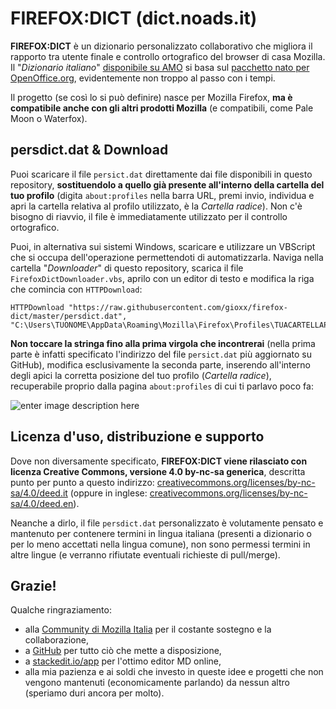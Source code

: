 

FIREFOX:DICT (dict.noads.it)
===================
**FIREFOX:DICT** è un dizionario personalizzato collaborativo che migliora il rapporto tra utente finale e controllo ortografico del browser di casa Mozilla. Il "*Dizionario italiano*" [disponibile su AMO](https://addons.mozilla.org/it/firefox/addon/dizionario-italiano/?src=userprofile) si basa sul [pacchetto nato per OpenOffice.org](https://extensions.openoffice.org/project/dict-it), evidentemente non troppo al passo con i tempi.

Il progetto (se così lo si può definire) nasce per Mozilla Firefox, **ma è compatibile anche con gli altri prodotti Mozilla** (e compatibili, come Pale Moon o Waterfox).

persdict.dat & Download
-----------------

Puoi scaricare il file `persict.dat` direttamente dai file disponibili in questo repository, **sostituendolo a quello già presente all'interno della cartella del tuo profilo** (digita `about:profiles` nella barra URL, premi invio, individua e apri la cartella relativa al profilo utilizzato, è la *Cartella radice*). Non c'è bisogno di riavvio, il file è immediatamente utilizzato per il controllo ortografico.

Puoi, in alternativa sui sistemi Windows, scaricare e utilizzare un VBScript che si occupa dell'operazione permettendoti di automatizzarla. Naviga nella cartella "*Downloader*" di questo repository, scarica il file `FirefoxDictDownloader.vbs`, aprilo con un editor di testo e modifica la riga che comincia con `HTTPDownload`:

    HTTPDownload "https://raw.githubusercontent.com/gioxx/firefox-dict/master/persdict.dat", "C:\Users\TUONOME\AppData\Roaming\Mozilla\Firefox\Profiles\TUACARTELLAPROFILO\persdict.dat"

**Non toccare la stringa fino alla prima virgola che incontrerai** (nella prima parte è infatti specificato l'indirizzo del file `persict.dat` più aggiornato su GitHub), modifica esclusivamente la seconda parte, inserendo all'interno degli apici la corretta posizione del tuo profilo (*Cartella radice*), recuperabile proprio dalla pagina `about:profiles` di cui ti parlavo poco fa:

![enter image description here](https://dict.noads.it/images/about_profiles.png)

Licenza d'uso, distribuzione e supporto
---------------------------------------

Dove non diversamente specificato, **FIREFOX:DICT viene rilasciato con licenza Creative Commons, versione 4.0 by-nc-sa generica**, descritta punto per punto a questo indirizzo: [creativecommons.org/licenses/by-nc-sa/4.0/deed.it](https://creativecommons.org/licenses/by-nc-sa/4.0/deed.it) (oppure in inglese: [creativecommons.org/licenses/by-nc-sa/4.0/deed.en](https://creativecommons.org/licenses/by-nc-sa/4.0/deed.en)).

Neanche a dirlo, il file `persdict.dat` personalizzato è volutamente pensato e mantenuto per contenere termini in lingua italiana (presenti a dizionario o per lo meno accettati nella lingua comune), non sono permessi termini in altre lingue (e verranno rifiutate eventuali richieste di pull/merge).

Grazie!
-------
Qualche ringraziamento:

 - alla [Community di Mozilla Italia](https://forum.mozillaitalia.org) per il costante sostegno e la collaborazione,
 - a [GitHub](https://github.com/) per tutto ciò che mette a disposizione,
 - a [stackedit.io/app](https://stackedit.io/app) per l'ottimo editor MD online,
 - alla mia pazienza e ai soldi che investo in queste idee e progetti che non vengono mantenuti (economicamente parlando) da nessun altro (speriamo duri ancora per molto).
